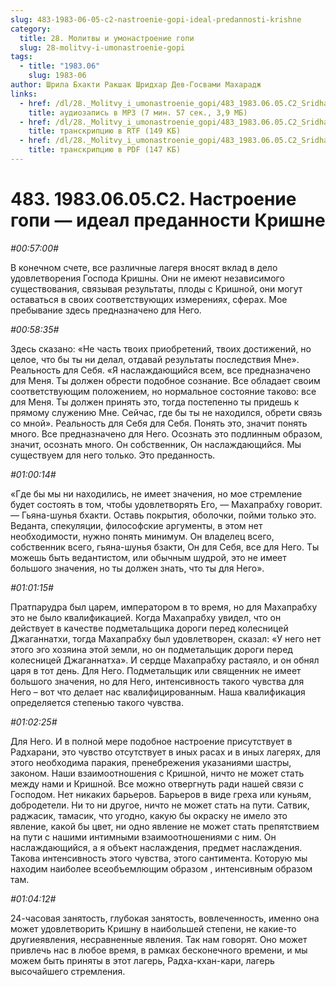 ```yaml
---
slug: 483-1983-06-05-c2-nastroenie-gopi-ideal-predannosti-krishne
category:
  title: 28. Молитвы и умонастроение гопи
  slug: 28-molitvy-i-umonastroenie-gopi
tags:
  - title: "1983.06"
    slug: 1983-06
author: Шрила Бхакти Ракшак Шридхар Дев-Госвами Махарадж
links:
  - href: /dl/28._Molitvy_i_umonastroenie_gopi/483_1983.06.05.C2_SridharMj_Nastroenie_gopi--ideal_predannosti_Krishne.mp3
    title: аудиозапись в MP3 (7 мин. 57 сек., 3,9 МБ)
  - href: /dl/28._Molitvy_i_umonastroenie_gopi/483_1983.06.05.C2_SridharMj_Nastroenie_gopi--ideal_predannosti_Krishne.rtf
    title: транскрипцию в RTF (149 КБ)
  - href: /dl/28._Molitvy_i_umonastroenie_gopi/483_1983.06.05.C2_SridharMj_Nastroenie_gopi--ideal_predannosti_Krishne.pdf
    title: транскрипцию в PDF (147 КБ)
---
```


# 483. 1983.06.05.C2. Настроение гопи — идеал преданности Кришне

*#00:57:00#*

В конечном счете, все различные лагеря вносят вклад в дело удовлетворения Господа Кришны. Они не имеют независимого существования, связывая результаты, плоды с Кришной, они могут оставаться в своих соответствующих измерениях, сферах. Мое пребывание здесь предназначено для Него.

*#00:58:35#*

Здесь сказано: «Не часть твоих приобретений, твоих достижений, но целое, что бы ты ни делал, отдавай результаты последствия Мне». Реальность для Себя. «Я наслаждающийся всем, все предназначено для Меня. Ты должен обрести подобное сознание. Все обладает своим соответствующим положением, но нормальное состояние таково: все для Меня. Ты должен принять это, тогда постепенно ты придешь к прямому служению Мне. Сейчас, где бы ты не находился, обрети связь со мной». Реальность для Себя для Себя. Понять это, значит понять много. Все предназначено для Него. Осознать это подлинным образом, значит, осознать много. Он собственник, Он наслаждающийся. Мы существуем для него только. Это преданность.

*#01:00:14#*

«Где бы мы ни находились, не имеет значения, но мое стремление будет состоять в том, чтобы удовлетворять Его, — Махапрабху говорит. — Гьяна-шунья бхакти. Оставь покрытия, оболочки, пойми только это. Веданта, спекуляции, философские аргументы, в этом нет необходимости, нужно понять минимум. Он владелец всего, собственник всего, гьяна-шунья бзакти, Он для Себя, все для Него. Ты можешь быть ведантистом, или обычным шудрой, это не имеет большого значения, но ты должен знать, что ты для Него».

*#01:01:15#*

Пратпарудра был царем, императором в то время, но для Махапрабху это не было квалификацией. Когда Махапрабху увидел, что он действует в качестве подметальщика дороги перед колесницей Джаганнатхи, тогда Махапрабху был удовлетворен, сказал: «У него нет этого эго хозяина этой земли, но он подметальщик дороги перед колесницей Джаганнатха». И сердце Махапрабху растаяло, и он обнял царя в тот день. Для Него. Подметальщик или священник не имеет большого значения, но для Него, интенсивность такого чувства для Него – вот что делает нас квалифицированным. Наша квалификация определяется степенью такого чувства.

*#01:02:25#*

Для Него. И в полной мере подобное настроение присутствует в Радхарани, это чувство отсутствует в иных расах и в иных лагерях, для этого необходима паракия, пренебрежения указаниями шастры, законом. Наши взаимоотношения с Кришной, ничто не может стать между нами и Кришной. Все можно отвергнуть ради нашей связи с Господом. Нет никаких барьеров. Барьеров в виде греха или куньям, добродетели. Ни то ни другое, ничто не может стать на пути. Сатвик, раджасик, тамасик, что угодно, какую бы окраску не имело это явление, какой бы цвет, ни одно явление не может стать препятствием на пути с нашими интимными взаимоотношениями с ним. Он наслаждающийся, а я объект наслаждения, предмет наслаждения. Такова интенсивность этого чувства, этого сантимента. Которую мы находим наиболее всеобъемлющим образом , интенсивным образом там.

*#01:04:12#*

24-часовая занятость, глубокая занятость, вовлеченность, именно она может удовлетворить Кришну в наибольшей степени, не какие-то другиеявления, несравненные явления. Так нам говорят. Оно может привлечь нас в любое время, в рамках бесконечного времени, и мы можем быть приняты в этот лагерь, Радха-кхан-кари, лагерь высочайшего стремления.

